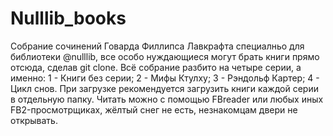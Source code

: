 # Nulllib_books
Собрание сочинений Говарда Филлипса Лавкрафта специалньо для библиотеки @nulllib, все особо нуждающиеся могут брать книги прямо отсюда, сделав git clone.
Всё собрание разбито на четыре серии, а именно:
1 - Книги без серии;
2 - Мифы Ктулху;
3 - Рэндольф Картер;
4 - Цикл снов.
При загрузке рекомендуется загрузить книги каждой серии в отдельную папку.
Читать можно с помощью FBreader или любых иных FB2-просмотрщиках, жёлтый снег не есть, незнакомцам двери не открывать.
